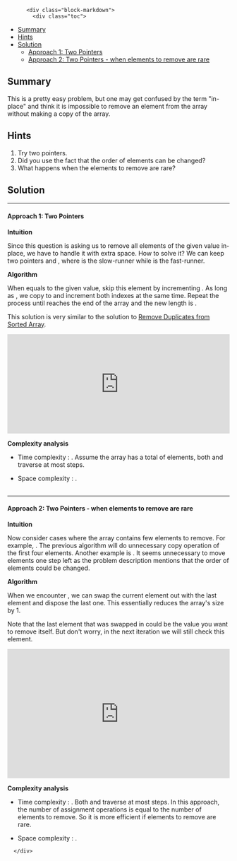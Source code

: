 <div class="article-body">
        
          <div class="block-markdown">
            <div class="toc">
<ul>
<li><a href="#summary">Summary</a></li>
<li><a href="#hints">Hints</a></li>
<li><a href="#solution">Solution</a><ul>
<li><a href="#approach-1-two-pointers">Approach 1: Two Pointers</a></li>
<li><a href="#approach-2-two-pointers-when-elements-to-remove-are-rare">Approach 2: Two Pointers - when elements to remove are rare</a></li>
</ul>
</li>
</ul>
</div>
<h2 id="summary">Summary</h2>
<p>This is a pretty easy problem, but one may get confused by the term "in-place" and think it is impossible to remove an element from the array without making a copy of the array.</p>
<h2 id="hints">Hints</h2>
<ol>
<li>Try two pointers.</li>
<li>Did you use the fact that the order of elements can be changed?</li>
<li>What happens when the elements to remove are rare?</li>
</ol>
<h2 id="solution">Solution</h2>
<hr>
<h4 id="approach-1-two-pointers">Approach 1: Two Pointers</h4>
<p><strong>Intuition</strong></p>
<p>Since this question is asking us to remove all elements of the given value in-place, we have to handle it with <script type="math/tex; mode=display">O(1)</script> extra space. How to solve it? We can keep two pointers <script type="math/tex; mode=display">i</script> and <script type="math/tex; mode=display">j</script>, where <script type="math/tex; mode=display">i</script> is the slow-runner while <script type="math/tex; mode=display">j</script> is the fast-runner.</p>
<p><strong>Algorithm</strong></p>
<p>When <script type="math/tex; mode=display">nums[j]</script> equals to the given value, skip this element by incrementing <script type="math/tex; mode=display">j</script>. As long as <script type="math/tex; mode=display">nums[j] \neq val</script>, we copy <script type="math/tex; mode=display">nums[j]</script> to <script type="math/tex; mode=display">nums[i]</script> and increment both indexes at the same time. Repeat the process until <script type="math/tex; mode=display">j</script> reaches the end of the array and the new length is <script type="math/tex; mode=display">i</script>.</p>
<p>This solution is very similar to the solution to <a href="https://leetcode.com/articles/remove-duplicates-from-sorted-array/">Remove Duplicates from Sorted Array</a>.</p>
<iframe src="https://leetcode.com/playground/5ypGn6XG/shared" frameborder="0" width="100%" height="225" name="5ypGn6XG"></iframe>

<p><strong>Complexity analysis</strong></p>
<ul>
<li>
<p>Time complexity : <script type="math/tex; mode=display">O(n)</script>.
Assume the array has a total of <script type="math/tex; mode=display">n</script> elements, both <script type="math/tex; mode=display">i</script> and <script type="math/tex; mode=display">j</script> traverse at most <script type="math/tex; mode=display">2n</script> steps.</p>
</li>
<li>
<p>Space complexity : <script type="math/tex; mode=display">O(1)</script>.
<br>
<br></p>
</li>
</ul>
<hr>
<h4 id="approach-2-two-pointers-when-elements-to-remove-are-rare">Approach 2: Two Pointers - when elements to remove are rare</h4>
<p><strong>Intuition</strong></p>
<p>Now consider cases where the array contains few elements to remove. For example, <script type="math/tex; mode=display">nums = [1,2,3,5,4], val = 4</script>. The previous algorithm will do unnecessary copy operation of the first four elements. Another example is <script type="math/tex; mode=display">nums = [4,1,2,3,5], val = 4</script>. It seems unnecessary to move elements <script type="math/tex; mode=display">[1,2,3,5]</script> one step left as the problem description mentions that the order of elements could be changed.</p>
<p><strong>Algorithm</strong></p>
<p>When we encounter <script type="math/tex; mode=display">nums[i] = val</script>, we can swap the current element out with the last element and dispose the last one. This essentially reduces the array's size by 1.</p>
<p>Note that the last element that was swapped in could be the value you want to remove itself. But don't worry, in the next iteration we will still check this element.</p>
<iframe src="https://leetcode.com/playground/bNr9hpND/shared" frameborder="0" width="100%" height="293" name="bNr9hpND"></iframe>

<p><strong>Complexity analysis</strong></p>
<ul>
<li>
<p>Time complexity : <script type="math/tex; mode=display">O(n)</script>.
Both <script type="math/tex; mode=display">i</script> and <script type="math/tex; mode=display">n</script> traverse at most <script type="math/tex; mode=display">n</script> steps. In this approach, the number of assignment operations is equal to the number of elements to remove. So it is more efficient if elements to remove are rare.</p>
</li>
<li>
<p>Space complexity : <script type="math/tex; mode=display">O(1)</script>.</p>
</li>
</ul>
          </div>
        
      </div>